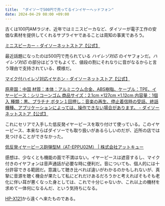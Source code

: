 ```yaml
---
title:  "ダイソーで500円で売ってるインイヤーヘッドフォン"
date: 2024-04-29 08:00 +09:00
---
```


古くは100円AMラジオ、近年ではミニスピーカなど、ダイソーが電子工作の安価な素材を提供してくれるサプライヤであることは周知の事実であろう。

[ミニスピーカー - ダイソーネットストア【公式】](https://jp.daisonet.com/collections/electricity0208/products/4549131578874)

最近話題になったのは500円で売られている _ハイレゾ対応_ のイヤフォンだ。_ハイレゾ対応_ の部分はどうでもよくて、値段の割にそれなりに音がなるからと言う理由で支持されている、模様だ。

[マイク付ハイレゾ対応イヤホン - ダイソーネットストア【公式】](https://jp.daisonet.com/collections/electricity0208/products/4550480277301)

[原産国：中国 材質：本体：アルミニウム合金、ABS樹脂、ケーブル：TPE、イヤーピース：シリコーンゴム 商品サイズ：2.1cm ×127cm ×1.12cm 内容量：1個入 種類：黒、プラチナ ボタン１回押し：音楽の再生、停止着信時の受話、終話 機種、アプリケーションによっては、操作できない場合があります。 - ダイソーネットストア【公式】](https://jp.daisonet.com/collections/electricity0208/products/4550480396071)

これにセリアで入手した低反発イヤーピースを取り付けて使っている。このイヤーピース、本来ならばダイソーでも取り扱いがあるらしいのだが、近所の店では見つけることができなかった。

[低反発イヤーピース砲弾型M（AT-EPPU02M） \| 株式会社アットキュー](https://atq.amebaownd.com/posts/7713021?categoryIds=2725672)

感想は、少なくとも機能の面で不満はない。イヤーピースは遮音するし、マイク付きのイヤフォンは音声通話が必要な時に便利だ。音についても、個人的には十分許容できる範囲だ。意識して聴き比べれば違いがわかるのかもしれないが、真摯に音源を聴く機会が果たして私にどれだけあるだろうかと考えればそもそも老化に伴い耳が悪くなった身としては、これで十分じゃないか、これ以上の機材を求めて一体何になるんだ、という気持ちになる。

[HP-X121](https://av.watch.impress.co.jp/docs/20010323/aiwa2.htm)から遠くへ来たものである。
